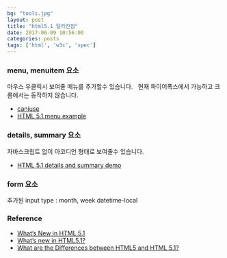 ```yaml
---
bg: "tools.jpg"
layout: post
title: "html5.1 달라진점"
date: 2017-06-09 10:56:00
categories: posts
tags: ['html', 'w3c', 'spec']
---
```


### menu, menuitem 요소
마우스 우클릭시 보여줄 메뉴를 추가할수 있습니다.  
현재 파이어폭스에서 가능하고 크롬에서는 동작하지 않습니다.  

- [caniuse](http://caniuse.com/#feat=menu)
- [HTML 5.1 menu example](https://codepen.io/SitePoint/pen/bBrvRP)

### details, summary 요소
자바스크립트 없이 아코디언 형태로 보여줄수 있습니다.

- [HTML 5.1 details and summary demo](https://codepen.io/SitePoint/pen/rWzgzg)

### form 요소
추가된 input type : month, week datetime-local

### Reference
- [What’s New in HTML 5.1](https://www.sitepoint.com/whats-new-in-html-5-1/)
- [What’s new in HTML5.1?](http://www.capitalnumbers.com/blog/whats-new-in-html5-1/)
- [What are the Differences between HTML5 and HTML 5.1?](http://www.lesliesikos.com/what-are-the-differences-between-html5-and-html-5-1/)
